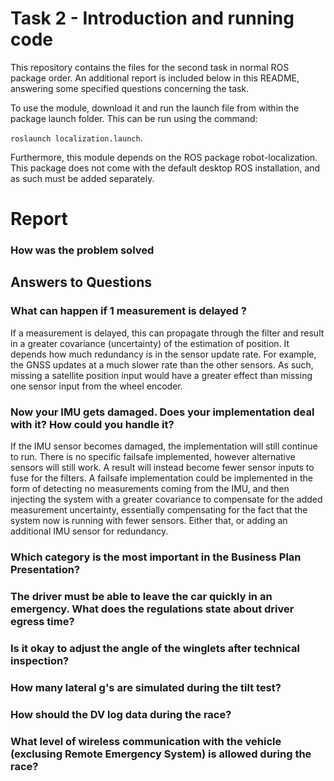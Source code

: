 # Task 2 - Introduction and running code
This repository contains the files for the second task in normal ROS package order. An additional report is included below in this README, answering some specified questions concerning the task.

To use the module, download it and run the launch file from within the package launch folder. This can be run using the command:

`roslaunch localization.launch`.

Furthermore, this module depends on the ROS package robot-localization. This package does not come with the default desktop ROS installation, and as such must be added separately. 

# Report
### How was the problem solved


## Answers to Questions

### What can happen if 1 measurement is delayed ?

If a measurement is delayed, this can propagate through the filter and result in a greater covariance (uncertainty) of the estimation of position. It depends how much redundancy is in the sensor update rate. For example, the GNSS updates at a much slower rate than the other sensors. As such, missing a satellite position input would have a greater effect than missing one sensor input from the wheel encoder.

### Now your IMU gets damaged. Does your implementation deal with it? How could you handle it?

If the IMU sensor becomes damaged, the implementation will still continue to run. There is no specific failsafe implemented, however alternative sensors will still work. A result will instead become fewer sensor inputs to fuse for the filters. A failsafe implementation could be implemented in the form of detecting no measurements coming from the IMU, and then injecting the system with a greater covariance to compensate for the added measurement uncertainty, essentially compensating for the fact that the system now is running with fewer sensors. Either that, or adding an additional IMU sensor for redundancy.

### Which category is the most important in the Business Plan Presentation?

### The driver must be able to leave the car quickly in an emergency. What does the regulations state about driver egress time?

### Is it okay to adjust the angle of the winglets after technical inspection?

### How many lateral g's are simulated during the tilt test?

### How should the DV log data during the race?

### What level of wireless communication with the vehicle (exclusing Remote Emergency System) is allowed during the race?
